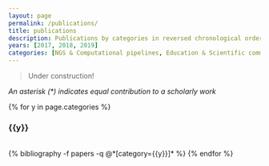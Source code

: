 ```yaml
---
layout: page
permalink: /publications/
title: publications
description: Publications by categories in reversed chronological order. Generated by jekyll-scholar.
years: [2017, 2018, 2019]
categories: [NGS & Computational pipelines, Education & Scientific communications] 
---
```


> Under construction!

_An asterisk (*) indicates equal contribution to a scholarly work_

{% for y in page.categories %}
  <h3 class="year">{{y}}</h3>
  <br>
  {% bibliography -f papers -q @*[category={{y}}]* %}
{% endfor %}

